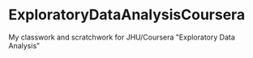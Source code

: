# ExploratoryDataAnalysisCoursera
My classwork and scratchwork for JHU/Coursera "Exploratory Data Analysis"
